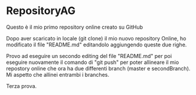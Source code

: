 # RepositoryAG
Questo è il mio primo repository online creato su GitHub

Dopo aver scaricato in locale (git clone) il mio nuovo repository Online, ho modificato il file "README.md" editandolo aggiungendo queste due righe.

Provo ad eseguire un secondo editing del file "README.md" per poi eseguire nuovamente il comando di "git push" per poter allineare il mio repostory online che ora ha due differenti branch (master e secondBranch). Mi aspetto che allinei entrambi i branches.

Terza prova.   
